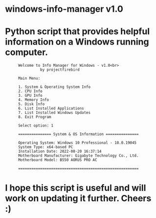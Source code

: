 # windows-info-manager v1.0
# Python script that provides helpful information on a Windows running computer.

          Welcome to Info Manager for Windows - v1.0<br>
                    by projectfirebird

          Main Menu:

          1. System & Operating System Info
          2. CPU Info
          3. GPU Info
          4. Memory Info
          5. Disk Info
          6. List Installed Applications
          7. List Installed Windows Updates
          8. Exit Program

          Select option: 1

          =============== System & OS Information ===============

          Operating System: Windows 10 Professional - 10.0.19045
          System Type: x64-based PC
          Installation Date: 2022-08-20 16:37:14
          Motherboard Manufacturer: Gigabyte Technology Co., Ltd.
          Motherboard Model: B550 AORUS PRO AC

          =======================================================

# I hope this script is useful and will work on updating it further. Cheers :)
